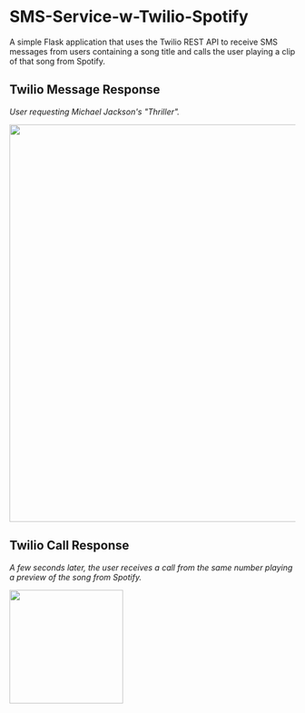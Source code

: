 # SMS-Service-w-Twilio-Spotify
A simple Flask application that uses the Twilio REST API to receive SMS messages from users containing a song title and calls the user playing a clip of that song from Spotify.

## Twilio Message Response
<i>User requesting Michael Jackson's "Thriller".</i>

<img src="https://user-images.githubusercontent.com/72423203/190040265-d4159f6b-771c-424b-9f4c-c27d2653d9d2.png" width="700" height="auto"/>

## Twilio Call Response
<i>A few seconds later, the user receives a call from the same number playing a preview of the song from Spotify.</i>

<img src="https://user-images.githubusercontent.com/72423203/190040520-b60857e3-a369-4190-a256-8e3eb3b524cc.png" width="200" height="auto"/>
